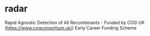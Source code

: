 # radar
Rapid Agnostic Detection of All Recombinants - Funded by COG UK (https://www.cogconsortium.uk/) Early Career Funding Scheme
